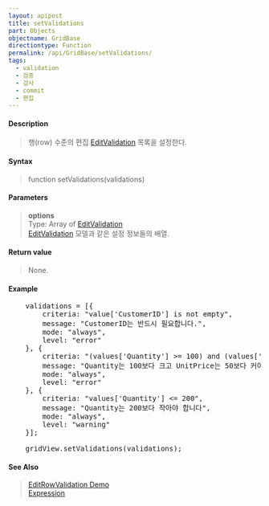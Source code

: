 ```yaml
---
layout: apipost
title: setValidations
part: Objects
objectname: GridBase
directiontype: Function
permalink: /api/GridBase/setValidations/
tags:
  - validation
  - 검증
  - 검사
  - commit
  - 편집
---
```



#### Description

> 행(row) 수준의 편집 [EditValidation](/api/types/EditValidation/) 목록을 설정한다.

#### Syntax

> function setValidations(validations)

#### Parameters

> **options**  
> Type: Array of [EditValidation](/api/types/EditValidation/)  
> [EditValidation](/api/types/EditValidation/) 모델과 같은 설정 정보들의 배열.  

#### Return value

> None.

#### Example

<pre class="prettyprint">
    validations = [{
        criteria: "value['CustomerID'] is not empty",
        message: "CustomerID는 반드시 필요합니다.",
        mode: "always",
        level: "error"
    }, {
        criteria: "(values['Quantity'] >= 100) and (values['UnitPrice'] >= 50)",
        message: "Quantity는 100보다 크고 UnitPrice는 50보다 커야합니다!",
        mode: "always",
        level: "error"
    }, {
        criteria: "values['Quantity'] <= 200",
        message: "Quantity는 200보다 작아야 합니다",
        mode: "always",
        level: "warning"
    }];
 
    gridView.setValidations(validations);
</pre>

#### See Also
> [EditRowValidation Demo](http://demo.realgrid.com/Demo/EditRowValidation)  
> [Expression](http://demo.realgrid.com/Demo/ExpressionConcept)